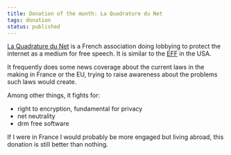 ```yaml
---
title: Donation of the month: La Quadrature du Net
tags: donation
status: published
---
```


[La Quadrature du Net](https://www.laquadrature.net/) is a French association doing lobbying to protect the internet as a medium for free speech. It is similar to the [EFF](https://www.eff.org/) in the USA.

It frequently does some news coverage about the current laws in the making in France or the EU, trying to raise awareness about the problems such laws would create.

Among other things, it fights for:

* right to encryption, fundamental for privacy
* net neutrality
* drm free software

If I were in France I would probably be more engaged but living abroad, this donation is still better than nothing.